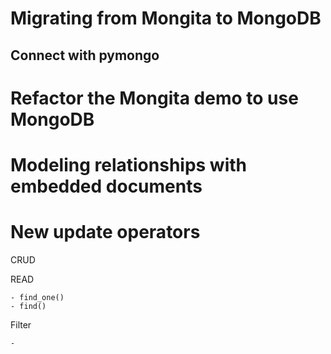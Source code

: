 # Migrating from Mongita to MongoDB

## Connect with pymongo

# Refactor the Mongita demo to use MongoDB

# Modeling relationships with embedded documents

# New update operators


CRUD

READ

    - find_one()
    - find()

Filter

    -